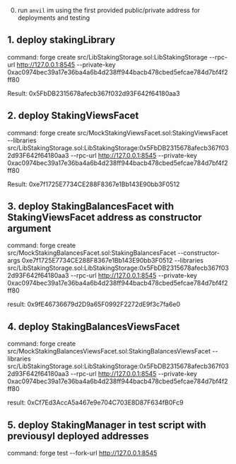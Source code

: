 0. run `anvil`
im using the first provided public/private address for deployments and testing

## 1. deploy stakingLibrary

command: forge create src/LibStakingStorage.sol:LibStakingStorage --rpc-url http://127.0.0.1:8545 --private-key 0xac0974bec39a17e36ba4a6b4d238ff944bacb478cbed5efcae784d7bf4f2ff80

Result:  0x5FbDB2315678afecb367f032d93F642f64180aa3

## 2. deploy StakingViewsFacet

command: forge create src/MockStakingViewsFacet.sol:StakingViewsFacet --libraries src/LibStakingStorage.sol:LibStakingStorage:0x5FbDB2315678afecb367f032d93F642f64180aa3 --rpc-url http://127.0.0.1:8545 --private-key 0xac0974bec39a17e36ba4a6b4d238ff944bacb478cbed5efcae784d7bf4f2ff80
 
Result: 0xe7f1725E7734CE288F8367e1Bb143E90bb3F0512

## 3. deploy StakingBalancesFacet with StakingViewsFacet address as constructor argument

 command: forge create src/MockStakingBalancesFacet.sol:StakingBalancesFacet --constructor-args 0xe7f1725E7734CE288F8367e1Bb143E90bb3F0512 --libraries src/LibStakingStorage.sol:LibStakingStorage:0x5FbDB2315678afecb367f032d93F642f64180aa3 --rpc-url http://127.0.0.1:8545 --private-key 0xac0974bec39a17e36ba4a6b4d238ff944bacb478cbed5efcae784d7bf4f2ff80
 
result: 0x9fE46736679d2D9a65F0992F2272dE9f3c7fa6e0

## 4. deploy StakingBalancesViewsFacet

command: forge create src/MockStakingBalancesViewsFacet.sol:StakingBalancesViewsFacet --libraries src/LibStakingStorage.sol:LibStakingStorage:0x5FbDB2315678afecb367f032d93F642f64180aa3 --rpc-url http://127.0.0.1:8545 --private-key 0xac0974bec39a17e36ba4a6b4d238ff944bacb478cbed5efcae784d7bf4f2ff80

result: 0xCf7Ed3AccA5a467e9e704C703E8D87F634fB0Fc9

## 5. deploy StakingManager in test script with previousyl deployed addresses
command: forge test --fork-url http://127.0.0.1:8545


